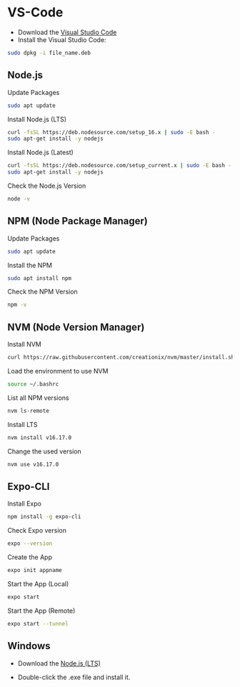 # VS-Code

- Download the [Visual Studio Code](https://code.visualstudio.com/)
- Install the Visual Studio Code:
```sh
sudo dpkg -i file_name.deb
```

## Node.js

Update Packages
```sh
sudo apt update 
```

Install Node.js (LTS)
```sh
curl -fsSL https://deb.nodesource.com/setup_16.x | sudo -E bash -
sudo apt-get install -y nodejs
```

Install Node.js (Latest)
```sh
curl -fsSL https://deb.nodesource.com/setup_current.x | sudo -E bash -
sudo apt-get install -y nodejs
```
 
Check the Node.js Version
```sh
node -v 
```

## NPM (Node Package Manager)
Update Packages
```sh
sudo apt update 
```

Install the NPM
```sh
sudo apt install npm
```

Check the NPM Version
```sh
npm -v 
```


## NVM (Node Version Manager)
Install NVM
```sh
curl https://raw.githubusercontent.com/creationix/nvm/master/install.sh | bash 
```
Load the environment to use NVM
```sh
source ~/.bashrc
```
List all NPM versions
```sh
nvm ls-remote
```

Install LTS
```sh
nvm install v16.17.0
```
Change the used version
```sh
nvm use v16.17.0
```


## Expo-CLI
Install Expo
```sh
npm install -g expo-cli
```

Check Expo version
```sh
expo --version
```

Create the App
```sh
expo init appname
```

Start the App (Local)
```sh
expo start
```

Start the App (Remote)
```sh
expo start --tunnel
```


## Windows

- Download the [Node.js (LTS)](https://nodejs.org/en/)

- Double-click the .exe file and install it.

